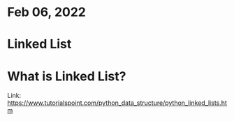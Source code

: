 # Feb 06, 2022
# Linked List 


# What is Linked List?

Link: 
https://www.tutorialspoint.com/python_data_structure/python_linked_lists.htm